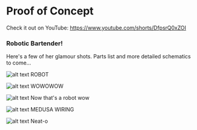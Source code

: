 # Proof of Concept

Check it out on YouTube: https://www.youtube.com/shorts/DfpsrQ0xZOI

### Robotic Bartender!
Here's a few of her glamour shots. Parts list and more detailed schematics to come...

![alt text](Documentation/20250408_220319.jpg)
ROBOT

![alt text](Documentation/20250408_220527.jpg)
WOWOWOW

![alt text](Documentation/20250408_220552.jpg)
Now that's a robot wow

![alt text](Documentation/20250408_220454.jpg)
MEDUSA WIRING

![alt text](Documentation/20250408_220443.jpg)
Neat-o
